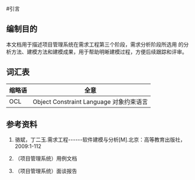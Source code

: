 #引言
## 编制目的
本文档用于描述项目管理系统在需求工程第三个阶段，需求分析阶段所选用
的分析方法、建模方法和建模成果，用于帮助明晰建模过程，方便后续跟踪和评审。

## 词汇表
| 缩略语 |全意|
| --- | ---|
|OCL| Object Constraint Language 对象约束语言|


## 参考资料
1. 骆斌，丁二玉.需求工程------软件建模与分析[M].北京：高等教育出版社，2009:1-112

2. （项目管理系统）用例文档

3. （项目管理系统）面谈报告
